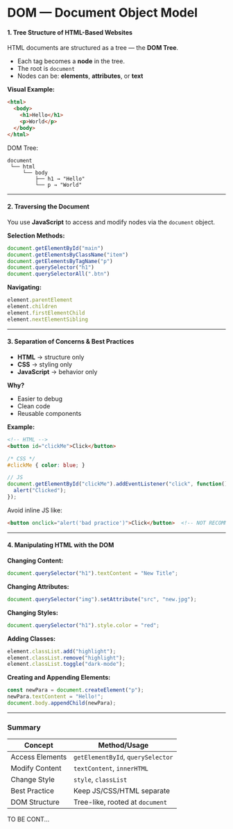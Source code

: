 #  DOM — Document Object Model

#### 1. Tree Structure of HTML-Based Websites

HTML documents are structured as a tree — the **DOM Tree**.

* Each tag becomes a **node** in the tree.
* The root is `document`
* Nodes can be: **elements**, **attributes**, or **text**

**Visual Example:**

```html
<html>
  <body>
    <h1>Hello</h1>
    <p>World</p>
  </body>
</html>
```

DOM Tree:

```
document
 └── html
     └── body
         ├── h1 → "Hello"
         └── p → "World"
```

---

#### 2. Traversing the Document

You use **JavaScript** to access and modify nodes via the `document` object.

**Selection Methods:**

```js
document.getElementById("main")
document.getElementsByClassName("item")
document.getElementsByTagName("p")
document.querySelector("h1")
document.querySelectorAll(".btn")
```

**Navigating:**

```js
element.parentElement
element.children
element.firstElementChild
element.nextElementSibling
```

---

#### 3. Separation of Concerns & Best Practices

* **HTML** → structure only
* **CSS** → styling only
* **JavaScript** → behavior only

**Why?**

* Easier to debug
* Clean code
* Reusable components

**Example:**

```html
<!-- HTML -->
<button id="clickMe">Click</button>
```

```css
/* CSS */
#clickMe { color: blue; }
```

```js
// JS
document.getElementById("clickMe").addEventListener("click", function() {
  alert("Clicked");
});
```

Avoid inline JS like:

```html
<button onclick="alert('bad practice')">Click</button>  <!-- NOT RECOMMENDED -->
```

---

#### 4. Manipulating HTML with the DOM

**Changing Content:**

```js
document.querySelector("h1").textContent = "New Title";
```

**Changing Attributes:**

```js
document.querySelector("img").setAttribute("src", "new.jpg");
```

**Changing Styles:**

```js
document.querySelector("h1").style.color = "red";
```

**Adding Classes:**

```js
element.classList.add("highlight");
element.classList.remove("highlight");
element.classList.toggle("dark-mode");
```

**Creating and Appending Elements:**

```js
const newPara = document.createElement("p");
newPara.textContent = "Hello!";
document.body.appendChild(newPara);
```

---

### Summary

| Concept         | Method/Usage                      |
| --------------- | --------------------------------- |
| Access Elements | `getElementById`, `querySelector` |
| Modify Content  | `textContent`, `innerHTML`        |
| Change Style    | `style`, `classList`              |
| Best Practice   | Keep JS/CSS/HTML separate         |
| DOM Structure   | Tree-like, rooted at `document`   |

<footer>TO BE CONT...</footer>
